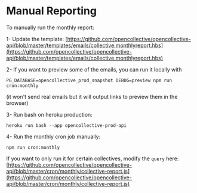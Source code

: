 # Manual Reporting

To manually run the monthly report:

1- Update the template: [https://github.com/opencollective/opencollective-api/blob/master/templates/emails/collective.monthlyreport.hbs](https://github.com/opencollective/opencollective-api/blob/master/templates/emails/collective.monthlyreport.hbs)

2- If you want to preview some of the emails, you can run it locally with

```text
PG_DATABASE=opencollective_prod_snapshot DEBUG=preview npm run cron:monthly
```

\(it won't send real emails but it will output links to preview them in the browser\)

3- Run bash on heroku production:

```text
heroku run bash --app opencollective-prod-api
```

4- Run the monthly cron job manually:

```text
npm run cron:monthly
```

If you want to only run it for certain collectives, modify the `query` here: [https://github.com/opencollective/opencollective-api/blob/master/cron/monthly/collective-report.js](https://github.com/opencollective/opencollective-api/blob/master/cron/monthly/collective-report.js)


